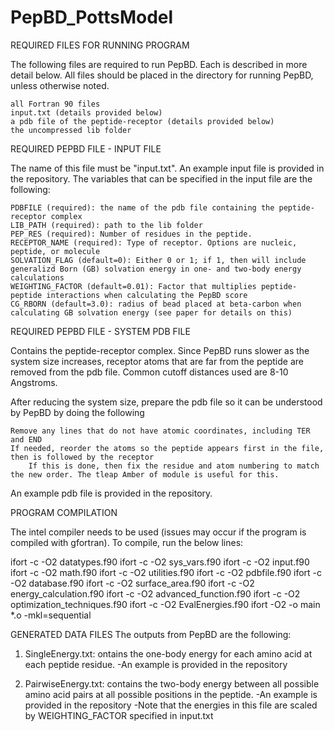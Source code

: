 # PepBD_PottsModel

REQUIRED FILES FOR RUNNING PROGRAM

The following files are required to run PepBD. Each is described in more detail below. All files should be placed in the directory for running PepBD, unless otherwise noted.

    all Fortran 90 files
    input.txt (details provided below)
    a pdb file of the peptide-receptor (details provided below)
    the uncompressed lib folder

REQUIRED PEPBD FILE - INPUT FILE

The name of this file must be "input.txt". An example input file is provided in the repository. The variables that can be specified in the input file are the following:

    PDBFILE (required): the name of the pdb file containing the peptide-receptor complex
    LIB_PATH (required): path to the lib folder 
    PEP_RES (required): Number of residues in the peptide.
    RECEPTOR_NAME (required): Type of receptor. Options are nucleic, peptide, or molecule
    SOLVATION_FLAG (default=0): Either 0 or 1; if 1, then will include generalizd Born (GB) solvation energy in one- and two-body energy calculations
    WEIGHTING_FACTOR (default=0.01): Factor that multiplies peptide-peptide interactions when calculating the PepBD score
    CG_RBORN (default=3.0): radius of bead placed at beta-carbon when calculating GB solvation energy (see paper for details on this)

REQUIRED PEPBD FILE - SYSTEM PDB FILE

Contains the peptide-receptor complex. Since PepBD runs slower as the system size increases, receptor atoms that are far from the peptide are removed from the pdb file. Common cutoff distances used are 8-10 Angstroms.

After reducing the system size, prepare the pdb file so it can be understood by PepBD by doing the following

    Remove any lines that do not have atomic coordinates, including TER and END
    If needed, reorder the atoms so the peptide appears first in the file, then is followed by the receptor
        If this is done, then fix the residue and atom numbering to match the new order. The tleap Amber of module is useful for this.

An example pdb file is provided in the repository.

PROGRAM COMPILATION

The intel compiler needs to be used (issues may occur if the program is compiled with gfortran). To compile, run the below lines:

ifort -c -O2 datatypes.f90
ifort -c -O2 sys_vars.f90
ifort -c -O2 input.f90
ifort -c -O2 math.f90
ifort -c -O2 utilities.f90
ifort -c -O2 pdbfile.f90
ifort -c -O2 database.f90 
ifort -c -O2 surface_area.f90
ifort -c -O2 energy_calculation.f90
ifort -c -O2 advanced_function.f90
ifort -c -O2 optimization_techniques.f90
ifort -c -O2 EvalEnergies.f90
ifort -O2 -o main *.o -mkl=sequential

GENERATED DATA FILES
The outputs from PepBD are the following: 

1. SingleEnergy.txt: ontains the one-body energy for each amino acid at each peptide residue. 
    -An example is provided in the repository
	
2. PairwiseEnergy.txt: contains the two-body energy between all possible amino acid pairs at all possible positions in the peptide.
	-An example is provided in the repository
    -Note that the energies in this file are scaled by WEIGHTING_FACTOR specified in input.txt
